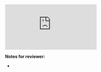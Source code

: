 <!-- Change the ## to your pull request number -->
![Coverage Badge](https://img.shields.io/endpoint?url=https://gist.githubusercontent.com/nodi-andy//raw/browser-factory__pull_##.json)

**Notes for reviewer:**

*